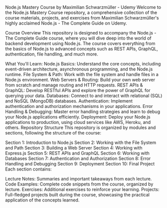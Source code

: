 Node.js Mastery Course by Maximilian Schwarzmüller - Udemy
Welcome to the Node.js Mastery Course repository, a comprehensive collection of the course materials, projects, and exercises from Maximilian Schwarzmüller's highly acclaimed Node.js - The Complete Guide on Udemy.

Course Overview
This repository is designed to accompany the Node.js - The Complete Guide course, where you will dive deep into the world of backend development using Node.js. The course covers everything from the basics of Node.js to advanced concepts such as REST APIs, GraphQL, authentication, file handling, and much more.

What You'll Learn:
Node.js Basics: Understand the core concepts, including event-driven architecture, asynchronous programming, and the Node.js runtime.
File System & Path: Work with the file system and handle files in a Node.js environment.
Web Servers & Routing: Build your own web server from scratch and manage routing and HTTP requests.
REST APIs & GraphQL: Develop RESTful APIs and explore the power of GraphQL for querying your data.
Databases: Connect to and interact with relational (SQL) and NoSQL (MongoDB) databases.
Authentication: Implement authentication and authorization mechanisms in your applications.
Error Handling & Debugging: Master error handling strategies and learn to debug your Node.js applications efficiently.
Deployment: Deploy your Node.js applications to production, using cloud services like AWS, Heroku, and others.
Repository Structure
This repository is organized by modules and sections, following the structure of the course:

Section 1: Introduction to Node.js
Section 2: Working with the File System and Path
Section 3: Building a Web Server
Section 4: Working with Express.js
Section 5: REST APIs and GraphQL
Section 6: Working with Databases
Section 7: Authentication and Authorization
Section 8: Error Handling and Debugging
Section 9: Deployment
Section 10: Final Project
Each section contains:

Lecture Notes: Summaries and important takeaways from each lecture.
Code Examples: Complete code snippets from the course, organized by lecture.
Exercises: Additional exercises to reinforce your learning.
Projects: Full-fledged projects built during the course, showcasing the practical application of the concepts learned.